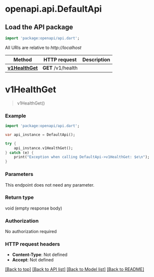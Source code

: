 # openapi.api.DefaultApi

## Load the API package
```dart
import 'package:openapi/api.dart';
```

All URIs are relative to *http://localhost*

Method | HTTP request | Description
------------- | ------------- | -------------
[**v1HealthGet**](DefaultApi.md#v1HealthGet) | **GET** /v1/health | 


# **v1HealthGet**
> v1HealthGet()



### Example 
```dart
import 'package:openapi/api.dart';

var api_instance = DefaultApi();

try { 
    api_instance.v1HealthGet();
} catch (e) {
    print("Exception when calling DefaultApi->v1HealthGet: $e\n");
}
```

### Parameters
This endpoint does not need any parameter.

### Return type

void (empty response body)

### Authorization

No authorization required

### HTTP request headers

 - **Content-Type**: Not defined
 - **Accept**: Not defined

[[Back to top]](#) [[Back to API list]](../README.md#documentation-for-api-endpoints) [[Back to Model list]](../README.md#documentation-for-models) [[Back to README]](../README.md)

